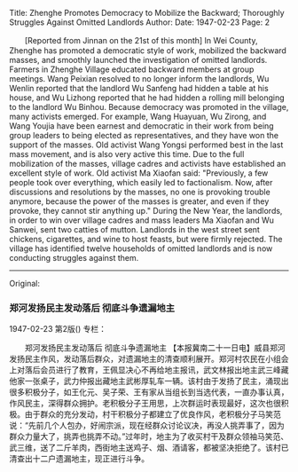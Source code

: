 Title: Zhenghe Promotes Democracy to Mobilize the Backward; Thoroughly Struggles Against Omitted Landlords
Author:
Date: 1947-02-23
Page: 2

　　[Reported from Jinnan on the 21st of this month] In Wei County, Zhenghe has promoted a democratic style of work, mobilized the backward masses, and smoothly launched the investigation of omitted landlords. Farmers in Zhenghe Village educated backward members at group meetings. Wang Peixian resolved to no longer inform the landlords, Wu Wenlin reported that the landlord Wu Sanfeng had hidden a table at his house, and Wu Lizhong reported that he had hidden a rolling mill belonging to the landlord Wu Binhou. Because democracy was promoted in the village, many activists emerged. For example, Wang Huayuan, Wu Zirong, and Wang Youjia have been earnest and democratic in their work from being group leaders to being elected as representatives, and they have won the support of the masses. Old activist Wang Yongsi performed best in the last mass movement, and is also very active this time. Due to the full mobilization of the masses, village cadres and activists have established an excellent style of work. Old activist Ma Xiaofan said: "Previously, a few people took over everything, which easily led to factionalism. Now, after discussions and resolutions by the masses, no one is provoking trouble anymore, because the power of the masses is greater, and even if they provoke, they cannot stir anything up." During the New Year, the landlords, in order to win over village cadres and mass leaders Ma Xiaofan and Wu Sanwei, sent two catties of mutton. Landlords in the west street sent chickens, cigarettes, and wine to host feasts, but were firmly rejected. The village has identified twelve households of omitted landlords and is now conducting struggles against them.



<hr /> 

Original: 


### 郑河发扬民主发动落后  彻底斗争遗漏地主

1947-02-23
第2版()
专栏：

　　郑河发扬民主发动落后
    彻底斗争遗漏地主
    【本报冀南二十一日电】威县郑河发扬民主作风，发动落后群众，对遗漏地主的清查顺利展开。郑河村农民在小组会上对落后会员进行了教育，王佩显决心不再给地主报讯，武文林报出地主武三峰藏他家一张桌子，武力仲报出藏地主武彬厚轧车一辆。该村由于发扬了民主，涌现出很多积极分子，如王化元、吴子荣、王有家从当组长到当选代表，一直办事认真，作风民主，深得群众拥护。老积极分子王用思，上次群运时表现最好，这次也很积极。由于群众的充分发动，村干积极分子都建立了优良作风，老积极分子马笑范说：“先前几个人包办，好闹宗派，现在经群众讨论议决，再没人挑弄事了，因为群众力量大了，挑弄也挑弄不动。”过年时，地主为了收买村干及群众领袖马笑范、武三维，送了二斤羊肉，西街地主送鸡子、烟、酒请客，都被坚决拒绝了。该村已清查出十二户遗漏地主，现正进行斗争。
